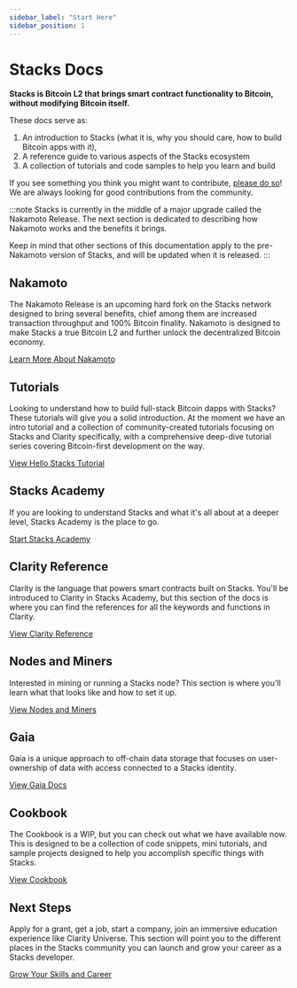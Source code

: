 ```yaml
---
sidebar_label: "Start Here"
sidebar_position: 1
---
```


# Stacks Docs

**Stacks is Bitcoin L2 that brings smart contract functionality to Bitcoin, without modifying Bitcoin itself.**

These docs serve as:

1. An introduction to Stacks (what it is, why you should care, how to build Bitcoin apps with it),
2. A reference guide to various aspects of the Stacks ecosystem
3. A collection of tutorials and code samples to help you learn and build

If you see something you think you might want to contribute, [please do so](/docs/contribute)! We are always looking for good contributions from the community.

:::note
Stacks is currently in the middle of a major upgrade called the Nakamoto Release. The next section is dedicated to describing how Nakamoto works and the benefits it brings.

Keep in mind that other sections of this documentation apply to the pre-Nakamoto version of Stacks, and will be updated when it is released.
:::

## Nakamoto

The Nakamoto Release is an upcoming hard fork on the Stacks network designed to bring several benefits, chief among them are increased transaction throughput and 100% Bitcoin finality. Nakamoto is designed to make Stacks a true Bitcoin L2 and further unlock the decentralized Bitcoin economy.

[Learn More About Nakamoto](/docs/nakamoto)

## Tutorials

Looking to understand how to build full-stack Bitcoin dapps with Stacks? These tutorials will give you a solid introduction. At the moment we have an intro tutorial and a collection of community-created tutorials focusing on Stacks and Clarity specifically, with a comprehensive deep-dive tutorial series covering Bitcoin-first development on the way.

[View Hello Stacks Tutorial](/docs/tutorials/hello-stacks)

## Stacks Academy

If you are looking to understand Stacks and what it's all about at a deeper level, Stacks Academy is the place to go.

[Start Stacks Academy](/docs/stacks-academy)

## Clarity Reference

Clarity is the language that powers smart contracts built on Stacks. You'll be introduced to Clarity in Stacks Academy, but this section of the docs is where you can find the references for all the keywords and functions in Clarity.

[View Clarity Reference](/docs/clarity)

## Nodes and Miners

Interested in mining or running a Stacks node? This section is where you'll learn what that looks like and how to set it up.

[View Nodes and Miners](/docs/nodes-and-miners)

## Gaia

Gaia is a unique approach to off-chain data storage that focuses on user-ownership of data with access connected to a Stacks identity.

[View Gaia Docs](/docs/gaia)

## Cookbook

The Cookbook is a WIP, but you can check out what we have available now. This is designed to be a collection of code snippets, mini tutorials, and sample projects designed to help you accomplish specific things with Stacks.

[View Cookbook](/docs/cookbook)

## Next Steps

Apply for a grant, get a job, start a company, join an immersive education experience like Clarity Universe. This section will point you to the different places in the Stacks community you can launch and grow your career as a Stacks developer.

[Grow Your Skills and Career](/docs/next-steps)

